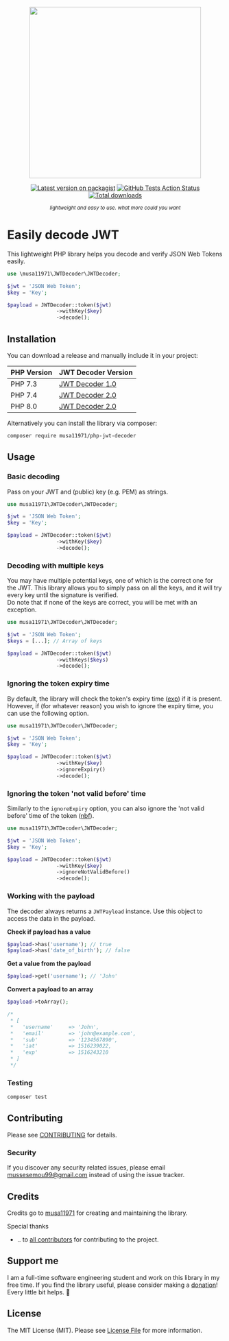 <p align="center"><img src=".github/logo.png" width="400"></p>

<p align="center">
<a href="https://packagist.org/packages/musa11971/php-jwt-decoder"><img src="https://img.shields.io/packagist/v/musa11971/php-jwt-decoder.svg?style=flat-square" alt="Latest version on packagist"></a>
<a href="https://github.com/musa11971/php-jwt-decoder/actions?query=workflow%3Arun-tests+branch%3Amaster"><img src="https://img.shields.io/github/workflow/status/musa11971/php-jwt-decoder/run-tests?label=tests" alt="GitHub Tests Action Status"></a>
<a href="https://packagist.org/packages/musa11971/php-jwt-decoder"><img src="https://img.shields.io/packagist/dt/musa11971/php-jwt-decoder.svg?style=flat-square" alt="Total downloads"></a>
</p>

<p align="center">
  <sup><em>lightweight and easy to use. what more could you want</em></sup>
</p>

# Easily decode JWT

This lightweight PHP library helps you decode and verify JSON Web Tokens easily.

```php
use \musa11971\JWTDecoder\JWTDecoder;

$jwt = 'JSON Web Token';
$key = 'Key';

$payload = JWTDecoder::token($jwt)
                ->withKey($key)
                ->decode();
```

## Installation

You can download a release and manually include it in your project:

| PHP Version   | JWT Decoder Version   |
| ------------- |-----------------------|
| PHP 7.3       | [JWT Decoder 1.0](../../releases/tag/1.0)               |
| PHP 7.4       | [JWT Decoder 2.0](../../releases/tag/2.0)               |
| PHP 8.0       | [JWT Decoder 2.0](../../releases/tag/2.0)               |

Alternatively you can install the library via composer:

```bash
composer require musa11971/php-jwt-decoder
```

## Usage

### Basic decoding
Pass on your JWT and (public) key (e.g. PEM) as strings.

```php
use musa11971\JWTDecoder\JWTDecoder;

$jwt = 'JSON Web Token';
$key = 'Key';

$payload = JWTDecoder::token($jwt)
                ->withKey($key)
                ->decode();
```

### Decoding with multiple keys
You may have multiple potential keys, one of which is the correct one for the JWT. This library allows you to simply pass on all the keys, and it will try every key until the signature is verified.  
Do note that if none of the keys are correct, you will be met with an exception.

```php
use musa11971\JWTDecoder\JWTDecoder;

$jwt = 'JSON Web Token';
$keys = [...]; // Array of keys

$payload = JWTDecoder::token($jwt)
                ->withKeys($keys)
                ->decode();
```

### Ignoring the token expiry time
By default, the library will check the token's expiry time ([exp](https://tools.ietf.org/html/rfc7519#section-4.1.4)) if it is present. However, if (for whatever reason) you wish to ignore the expiry time, you can use the following option.

```php
use musa11971\JWTDecoder\JWTDecoder;

$jwt = 'JSON Web Token';
$key = 'Key';

$payload = JWTDecoder::token($jwt)
                ->withKey($key)
                ->ignoreExpiry()
                ->decode();
```

### Ignoring the token 'not valid before' time
Similarly to the `ignoreExpiry` option, you can also ignore the 'not valid before' time of the token ([nbf](https://tools.ietf.org/html/rfc7519#section-4.1.5)).

```php
use musa11971\JWTDecoder\JWTDecoder;

$jwt = 'JSON Web Token';
$key = 'Key';

$payload = JWTDecoder::token($jwt)
                ->withKey($key)
                ->ignoreNotValidBefore()
                ->decode();
```

### Working with the payload
The decoder always returns a `JWTPayload` instance. Use this object to access the data in the payload.  
  
**Check if payload has a value**
```php
$payload->has('username'); // true
$payload->has('date_of_birth'); // false
```

**Get a value from the payload**
```php
$payload->get('username'); // 'John'
```

**Convert a payload to an array**
```php
$payload->toArray();

/*
 * [
 *   'username'     => 'John',
 *   'email'        => 'john@example.com',
 *   'sub'          => '1234567890',
 *   'iat'          => 1516239022,
 *   'exp'          => 1516243210
 * ]
 */
```

### Testing

``` bash
composer test
```

## Contributing

Please see [CONTRIBUTING](CONTRIBUTING.md) for details.

### Security

If you discover any security related issues, please email mussesemou99@gmail.com instead of using the issue tracker.

## Credits

Credits go to [musa11971](https://github.com/musa11971) for creating and maintaining the library.  

Special thanks  
- .. to [all contributors](../../contributors) for contributing to the project.

## Support me

I am a full-time software engineering student and work on this library in my free time. If you find the library useful, please consider making a [donation](https://www.paypal.me/musa11971)! Every little bit helps. 💜

## License

The MIT License (MIT). Please see [License File](LICENSE.md) for more information.

